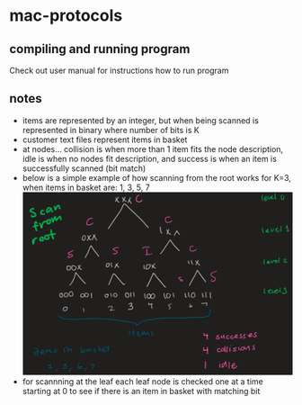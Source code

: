 # mac-protocols


## compiling and running program

Check out user manual for instructions how to run program <br>

## notes

* items are represented by an integer, but when being scanned is represented in binary where number of bits is K
* customer text files represent items in basket
* at nodes... collision is when more than 1 item fits  the node description, idle is when no nodes fit description, and success is when an item is successfully scanned (bit match)
* below is a simple example of how scanning from the root works for K=3, when items in basket are: 1, 3, 5, 7
 ![root_example](media/root_example.png)
* for scannning at the leaf each leaf node is checked one at a time starting at 0 to see if there is an item in basket with matching bit
